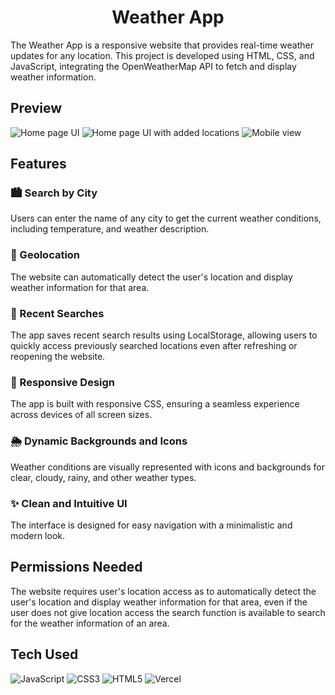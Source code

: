 # <h1 align="center">Weather App</h1>
The Weather App is a responsive website that provides real-time weather updates for any location. This project is developed using HTML, CSS, and JavaScript, integrating the OpenWeatherMap API to fetch and display weather information.

## Preview
![Home page UI](https://github.com/user-attachments/assets/18e7617e-d5e9-4144-9f7a-51dccb8524e1)
![Home page UI with added locations](https://github.com/user-attachments/assets/6cd7e775-2d9a-4a59-a800-20b2a9b5bd39)
![Mobile view](https://github.com/user-attachments/assets/c994b235-cc42-40d0-a64a-4703c0a18a30)

## Features
### 🏙 Search by City
Users can enter the name of any city to get the current weather conditions, including temperature, and weather description.

### 📍 Geolocation
The website can automatically detect the user's location and display weather information for that area.

### 🔎 Recent Searches
The app saves recent search results using LocalStorage, allowing users to quickly access previously searched locations even after refreshing or reopening the website.

### 📱 Responsive Design
The app is built with responsive CSS, ensuring a seamless experience across devices of all screen sizes.

### 🌦 Dynamic Backgrounds and Icons
Weather conditions are visually represented with icons and backgrounds for clear, cloudy, rainy, and other weather types.

### ✨ Clean and Intuitive UI
The interface is designed for easy navigation with a minimalistic and modern look.

## Permissions Needed
The website requires user's location access as to automatically detect the user's location and display weather information for that area, even if the user does not give location access the search function is available to search for the weather information of an area.

## Tech Used
![JavaScript](https://img.shields.io/badge/javascript-%23323330.svg?style=for-the-badge&logo=javascript&logoColor=%23F7DF1E)
![CSS3](https://img.shields.io/badge/css3-%231572B6.svg?style=for-the-badge&logo=css3&logoColor=white)
![HTML5](https://img.shields.io/badge/html5-%23E34F26.svg?style=for-the-badge&logo=html5&logoColor=white)
![Vercel](https://img.shields.io/badge/vercel-%23000000.svg?style=for-the-badge&logo=vercel&logoColor=white)
